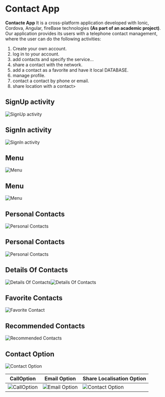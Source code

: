 # Contact App
**Contacte App**
It is a cross-platform application developed with Ionic, Cordova, Angular, fireBase technologies **(As part of an academic project)**.
Our application provides its users with a telephone contact management, where the user can do the following activities:
1. Create your own account.
2. log in to your account.
3. add contacts and specify the service...
4. share a contact with the network.
5. add a contact as a favorite and have it local DATABASE.
6. manage profile.
7. contact a contact by phone or email.
8. share location with a contact>

## SignUp activity
![SignUp activity](./SnapShoots/singup.jpg)


## SignIn activity
![SignIn activity](./SnapShoots/sinin.jpg)
 

## Menu
![Menu](SnapShoots/menu.jpg)

## Menu
![Menu](SnapShoots/menu.jpg)

## Personal Contacts
![Personal Contacts](SnapShoots/Contacts.jpg)

## Personal Contacts
![Personal Contacts](SnapShoots/Contacts.jpg)

## Details Of Contacts
![Details Of Contacts](./SnapShoots/detailContacts.jpg)![Details Of Contacts](./SnapShoots/detailContacts2.jpg)


## Favorite Contacts
![Favorite Contact](SnapShoots/Favorite%20Contacts.jpg)

## Recommended Contacts
![Recommended Contacts](SnapShoots/recommended%20contacts.jpg)

## Contact Option
![Contact Option](SnapShoots/DetailsExtraOption.jpg)

|                          **CallOption**                    | **Email Option**                                        | **Share Localisation Option**                                 |
|----------------------------------------------|--------------------------------------------------|-----------------------------------------------------------|
| ![CallOption](SnapShoots/CallOption.jpg) | ![Email Option](SnapShoots/email%20Option.jpg) | ![Contact Option](SnapShoots/ShareLocalisationOption.jpg) |

